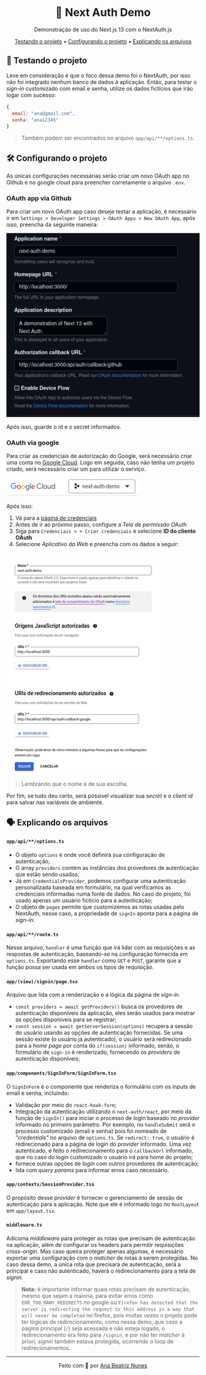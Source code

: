 <div align="center">
  <h1>🔐 Next Auth Demo</h1>
  <p>Demonstração de uso do Next.js 13 com o NextAuth.js</p>
  <a href="#microscope-testando-o-projeto">Testando o projeto</a> •
  <a href="#hammer_and_wrench-configurando-o-projeto">Configurando o projeto</a> •
  <a href="#speaking_head-explicando-os-arquivos">Explicando os arquivos</a>
</div>

## :microscope: Testando o projeto

Leve em consideração é que o foco dessa demo foi o NextAuth, por isso não foi
integrado nenhum banco de dados à aplicação. Então, para testar o _sign-in_
customizado com email e senha, utilize os dados fictícios que irão logar com
sucesso:

```js
{
  email: "ana@gmail.com",
  senha: "ana12345"
}
```

> Também podem ser encontrados no arquivo `app/api/**/options.ts`.

## :hammer_and_wrench: Configurando o projeto

As únicas configurações necessárias serão criar um novo OAuth app no Github e no
google cloud para preencher corretamente o arquivo `.env`.

### OAuth app via Github

Para criar um novo OAuth app caso deseje testar a aplicação, é necessário ir em
`Settings > Developer Settings > OAuth Apps > New OAuth App`, após isso, preencha
da seguinte maneira:

<img src="./assets/oauth-github.png" alt="campos preenchidos no oauth do github">

Após isso, guarde o id e o secret informados.

### OAuth via google

Para criar as credenciais de autorização do Google, será necessário criar uma
conta no [Google Cloud](https://console.cloud.google.com). Logo em seguida, caso
não tenha um projeto criado, será necessário criar um para utilizar o serviço.

<img src="./assets/new-gcp-project.png" alt="criar novo projeto no Google Cloud">

Após isso:

1. Vá para a [página de credenciais](https://console.developers.google.com/apis/credentials?hl=pt-br)
2. Antes de ir ao próximo passo, configure a _Tela de permissão OAuth_
3. Siga para `Credenciais > + Criar credenciais` e selecione **ID do cliente OAuth**
4. Selecione _Aplicativo da Web_ e preencha com os dados a seguir:

<img src="./assets/credentials-google-details.png" alt="detalhes das credenciais">

> Lembrando que o nome é de sua escolha.

Por fim, se tudo deu certo, será possível visualizar sua _secret_ e o _client id_
para salvar nas variáveis de ambiente.

## :speaking_head: Explicando os arquivos

#### `app/api/**/options.ts`

- O objeto `options` é onde você definirá sua configuração de autenticação;
- O array `providers` contém as instâncias dos provedores de autenticação que
  estão sendo usados;
- Já em `CredentialsProvider`, podemos configurar uma autenticação personalizada
  baseada em formulário, na qual verificamos as credenciais informadas numa fonte
  de dados. No caso do projeto, foi usado apenas um usuário fictício para a
  autenticação;
- O objeto de `pages` permite que customizemos as rotas usadas pelo NextAuth,
  nesse caso, a propriedade de `signIn` aponta para a página de _sign-in_.

#### `app/api/**/route.ts`

Nesse arquivo, `handler` é uma função que irá lidar com as requisições e as
respostas de autenticação, baseando-se na configuração fornecida em `options.ts`.
Exportando esse `handler` como `GET` e `POST`, garante que a função possa ser
usada em ambos os tipos de requisição.

#### `app/(view)/signin/page.tsx`

Arquivo que lida com a renderização e a lógica da página de _sign-in_.

- `const providers = await getProviders()` busca os provedores de autenticação
  disponíveis da aplicação, eles serão usados para mostrar as opções disponíveis
  para se registrar;
- `const session = await getServerSession(options)` recupera a sessão do usuário
  usando as opções de autenticação fornecidas. Se uma sessão existe (o usuário já
  autenticado), o usuário será redirecionado para a _home page_ por conta do
  `if(session)` informado, senão, o formulário de `sign-in` é renderizado,
  fornecendo os _providers_ de autenticação disponíveis;

#### `app/components/SignInForm/SignInForm.tsx`

O `SignInForm` é o componente que renderiza o formulário com os inputs de email
e senha, incluindo:

- Validação por meio do `react-hook-form`;
- Integração da autenticação utilizando o `next-auth/react`, por meio da função
  de `signIn()` para iniciar o processo de login baseado no _provider_ informado
  no primeiro parâmetro. Por exemplo, no `handleSubmit` será o processo
  customizado (email e senha) pois foi nomeado de _"credentials"_ no arquivo de
  `options.ts`. Se `redirect: true`, o usuário é redirecionado para a página de
  login do _provider_ informado. Uma vez autenticado, é feito o redirecionamento
  para o `callbackUrl` informado, que no caso do login customizado o usuário irá
  para home do projeto;
- fornece outras opções de _login_ com outros provedores de autenticação;
- lida com _query params_ para informar erros caso necessário.

#### `app/contexts/SessionProvider.tsx`

O propósito desse _provider_ é fornecer o gerenciamento de sessão de
autenticação para a aplicação. Note que ele é informado logo no `RootLayout` em
`app/layout.tsx`.

#### `middleware.ts`

Adiciona _middleware_ para proteger as rotas que precisam de autenticação na
aplicação, além de configurar os headers para permitir requisições _cross-origin_. Mas caso queira proteger apenas algumas, é necessário exportar uma
configuração com o _matcher_ de rotas à serem protegidas. No caso dessa demo, a
única rota que precisará de autenticação, será a principal e caso não autenticado,
haverá o redirecionamento para a tela de _signin_.

> **Nota:** é importante informar quais rotas precisam de autenticação, mesmo
> que sejam a maioria, para evitar erros como `ERR_TOO_MANY_REDIRECTS` no google
> ou `Firefox has detected that the server is redirecting the request to this address in a way that will never be completed`
> no firefox, pois muitas vezes o projeto pode ter lógicas de redirecionamento,
> como nessa demo, que caso a página principal (`/`) seja acessada e não esteja
> logado, o redirecionamento era feito para `/signin`, e por não ter _matcher_ à
> priori, _signin_ também estava protegida, ocorrendo o loop de redirecionamentos.

<hr>

<p align="center">
  Feito com 🖤 por
  <a align="center" href="https://www.linkedin.com/in/ana-beatriz-nunes/">
    Ana Beatriz Nunes
  </a>
</p>
